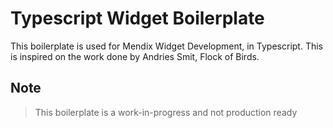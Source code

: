 # Typescript Widget Boilerplate

This boilerplate is used for Mendix Widget Development, in Typescript. This is inspired on the work done by Andries Smit, Flock of Birds.

## Note

> This boilerplate is a work-in-progress and not production ready
